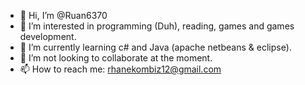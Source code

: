 - 👋 Hi, I’m @Ruan6370
- 👀 I’m interested in programming (Duh), reading, games and games development.
- 🌱 I’m currently learning c# and Java (apache netbeans & eclipse).
- 💞️ I’m not looking to collaborate at the moment.
- 📫 How to reach me: rhanekombiz12@gmail.com

<!---
Ruan6370/Ruan6370 is a ✨ special ✨ repository because its `README.md` (this file) appears on your GitHub profile.
You can click the Preview link to take a look at your changes.
--->
